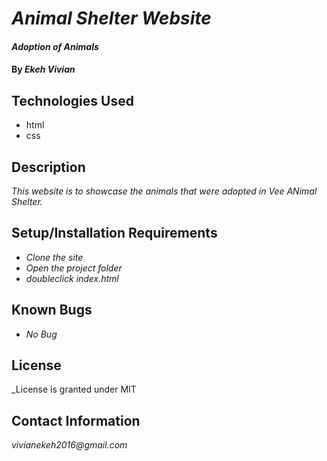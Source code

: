 # _Animal Shelter Website_

#### _Adoption of Animals_

#### By _**Ekeh Vivian**_

## Technologies Used

* html
* css
## Description

_This website is to showcase the animals that were adopted in Vee ANimal Shelter._

## Setup/Installation Requirements

* _Clone the site_
* _Open the project folder_
* _doubleclick index.html_

## Known Bugs

* _No Bug_

## License
_License is granted under MIT

## Contact Information

_vivianekeh2016@gmail.com_